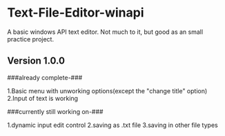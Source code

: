 # Text-File-Editor-winapi #
A basic windows API text editor. Not much to it, but good as an small practice project.

## Version 1.0.0 ##
###already complete-###
  
1.Basic menu with unworking options(except the "change title" option)
2.Input of text is working
 
###currently still working on-###
  
1.dynamic input edit control
2.saving as .txt file
3.saving in other file types
